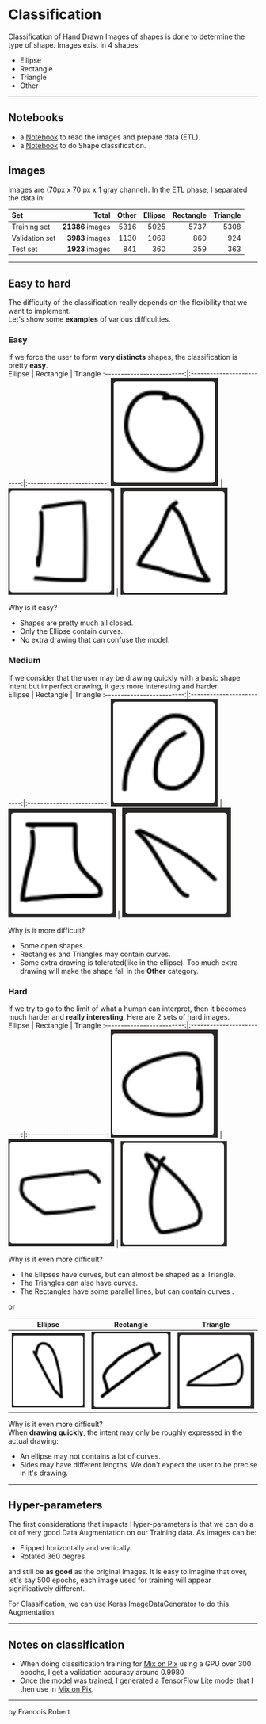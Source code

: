 # Classification

Classification of Hand Drawn Images of shapes is done to determine the type of shape. Images exist in 4 shapes:
- Ellipse
- Rectangle
- Triangle
- Other

---

## Notebooks
- a [Notebook](notebooks/a_prepare_data.ipynb) to read the images and prepare data (ETL).
- a [Notebook](notebooks/b_classify_shapes.ipynb) to do Shape classification. 

## Images
Images are (70px x 70 px x 1 gray channel). In the ETL phase, I separated the data in:

| Set | Total | Other | Ellipse |  Rectangle | Triangle |
| :--------------|---------------:|---------------:|---------------:|---------------:|---------------: |
| Training set |  **21386** images  |  5316  | 5025 |  5737  | 5308 |
| Validation set | **3983** images  |  1130  | 1069 |  860  | 924 |
| Test set | **1923** images  |  841  | 360 |  359  | 363 |

---
## Easy to hard
The difficulty of the classification really depends on the flexibility that we want to implement.  
Let's show some **examples** of various difficulties.
### Easy
If we force the user to form **very distincts** shapes, the classification is pretty **easy**.  
Ellipse            |  Rectangle | Triangle
:-------------------------:|:-------------------------:|:-------------------------:
![](readme_images/Easy/Ell1.png)  |  ![](readme_images/Easy/Rect1.png)  | ![](readme_images/Easy/Tri1.png) 
  
Why is it easy?
- Shapes are pretty much all closed.
- Only the Ellipse contain curves.
- No extra drawing that can confuse the model.
### Medium
If we consider that the user may be drawing quickly with a basic shape intent but imperfect drawing, it gets more interesting and harder.  
Ellipse            |  Rectangle | Triangle
:-------------------------:|:-------------------------:|:-------------------------:
![](readme_images/Medium/Ell1.png)  |  ![](readme_images/Medium/Rect1.png)  | ![](readme_images/Medium/Tri1.png) 

Why is it more difficult?
- Some open shapes.
- Rectangles and Triangles may contain curves.
- Some extra drawing is tolerated(like in the ellipse). Too much extra drawing will make the shape fall in the **Other** category.

### Hard
If we try to go to the limit of what a human can interpret, then it becomes much harder and **really interesting**. Here are 2 sets of hard images.   
Ellipse            |  Rectangle | Triangle
:-------------------------:|:-------------------------:|:-------------------------:
![](readme_images/Hard/Ell1.png)  |  ![](readme_images/Hard/Rect1.png)  | ![](readme_images/Hard/Tri1.png)  

Why is it even more difficult?
- The Ellipses have curves, but can almost be shaped as a Triangle.
- The Triangles can also have curves.
- The Rectangles have some parallel lines, but can contain curves .  

or

Ellipse            |  Rectangle | Triangle
:-------------------------:|:-------------------------:|:-------------------------:
![](readme_images/Hard/Ell2.png)  |  ![](readme_images/Hard/Rect2.png)  | ![](readme_images/Hard/Tri2.png)  


Why is it even more difficult?  
When **drawing quickly**, the intent may only be roughly expressed in the actual drawing:
- An ellipse may not contains a lot of curves.
- Sides may have different lengths. We don't expect the user to be precise in it's drawing.

---
## Hyper-parameters
The first considerations that impacts Hyper-parameters is that we can do a lot of very good Data Augmentation on our Training data.
As images can be:
- Flipped horizontally and vertically
- Rotated 360 degres

and still be **as good** as the original images. It is easy to imagine that over, let's say 500 epochs, each image used for training will appear significatively different.

For Classification, we can use Keras ImageDataGenerator to do this Augmentation.

---
## Notes on classification
- When doing classification training for [Mix on Pix](https://apps.apple.com/us/app/mix-on-pix-text-on-photos/id633281586) using a GPU over 300 epochs, I get a validation accuracy around 0.9980
- Once the model was trained, I generated a TensorFlow Lite model that I then use in [Mix on Pix](https://apps.apple.com/us/app/mix-on-pix-text-on-photos/id633281586).
---
by Francois Robert 

